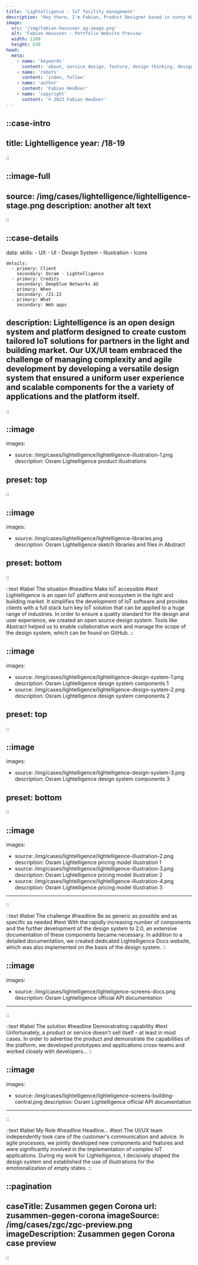 ```yaml
---
title: 'Lightelligence · IoT facility management'
description: "Hey there, I'm Fabian, Product Designer based in sunny Hamburg."
image:
  src: '/img/fabian-heussner_og-image.png'
  alt: 'Fabian Heussner · Portfolio Website Preview'
  width: 1200
  height: 630
head:
  meta:
    - name: 'keywords'
      content: 'about, service design, feature, design thinking, design, ux, ui, ux/ui, product design, designer, agile, ux research, wireframes, prototyping, ux writing, design systems, components, figma, hamburg'
    - name: 'robots'
      content: 'index, follow'
    - name: 'author'
      content: 'Fabian Heußner'
    - name: 'copyright'
      content: '© 2023 Fabian Heußner'
---
```



::case-intro
---
title: Lightelligence
year: /18-19
---
::


::image-full
---
source: /img/cases/lightelligence/lightelligence-stage.png
description: another alt text
---
::

::case-details
---
data:
    skills:
      - UX
      - UI
      - Design System
      - Illustration
      - Icons

    details:
      - primary: Client
        secondary: Osram · Lightelligence
      - primary: Credits
        secondary: Deepblue Networks AG
      - primary: When
        secondary: /21-22
      - primary: What
        secondary: Web apps
        
description: Lightelligence is an open design system and platform designed to create custom tailored IoT solutions for partners in the light and building market. Our UX/UI team embraced the challenge of managing complexity and agile development by developing a versatile design system that ensured a uniform user experience and scalable components for the a variety of applications and the platform itself.
---
::

::image
---
images:
  - source: /img/cases/lightelligence/lightelligence-illustration-1.png
    description: Osram Lightelligence product illustrations

preset: top
---
::


::image
---
images:
  - source: /img/cases/lightelligence/lightelligence-libraries.png
    description: Osram Lightelligence sketch libraries and files in Abstract

preset: bottom
---
::

::text
#label
The situation
#headline 
Make IoT accessible
#text 
Lightelligence is an open IoT platform and ecosystem in the light and building market. It simplifies the development of IoT software and provides clients with a full stack turn key IoT solution that can be applied to a huge range of industries. In order to ensure a quality standard for the design and user experience, we created an open source design system. Tools like Abstract helped us to enable collaborative work and manage the scope of the design system, which can be found on GitHub.
::

::image
---
images:
  - source: /img/cases/lightelligence/lightelligence-design-system-1.png
    description: Osram Lightelligence design system components 1
  - source: /img/cases/lightelligence/lightelligence-design-system-2.png
    description: Osram Lightelligence design system components 2

preset: top
---
::

::image
---
images:
  - source: /img/cases/lightelligence/lightelligence-design-system-3.png
    description: Osram Lightelligence design system components 3

preset: bottom
---
::

::image
---
images:
  - source: /img/cases/lightelligence/lightelligence-illustration-2.png
    description: Osram Lightelligence pricing model illustration 1
  - source: /img/cases/lightelligence/lightelligence-illustration-3.png
    description: Osram Lightelligence pricing model illustration 2
  - source: /img/cases/lightelligence/lightelligence-illustration-4.png
    description: Osram Lightelligence pricing model illustration 3
---
::

::text
#label
The challenge
#headline 
Be as generic as possible and as specific as needed
#text 
With the rapidly increasing number of components and the further development of the design system to 2.0, an extensive documentation of these components became necessary. In addition to a detailed documentation, we created dedicated Lightelligence Docs website, which was also implemented on the basis of the design system.
::

::image
---
images:
  - source: /img/cases/lightelligence/lighteligence-screens-docs.png
    description: Osram Lightelligence official API documentation

---
::

::text
#label
The solution
#headline 
Demonstrating capability
#text 
Unfortunately, a product or service doesn't sell itself - at least in most cases. In order to advertise the product and demonstrate the capabilities of the platform, we developed prototypes and applications cross-teams and worked closely with developers…
::

::image
---
images:
  - source: /img/cases/lightelligence/lighteligence-screens-building-central.png
    description: Osram Lightelligence official API documentation

---
::

::text
#label
My Role
#headline 
Headline…
#text 
The UI/UX team independently took care of the customer's communication and advice. In agile processes, we jointly developed new components and features and were significantly involved in the implementation of complex IoT applications. During my work for Lightelligence, I decisively shaped the design system and established the use of illustrations for the emotionalization of empty states.
::

::pagination
---
caseTitle: Zusammen gegen Corona
url: zusammen-gegen-corona
imageSource: /img/cases/zgc/zgc-preview.png
imageDescription: Zusammen gegen Corona case preview
---
::


